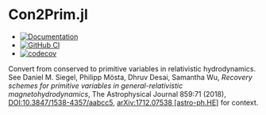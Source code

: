 # Con2Prim.jl

* [![Documentation](https://img.shields.io/badge/Docs-Dev-blue.svg)](https://eschnett.github.io/Con2Prim.jl/dev/)
* [![GitHub
  CI](https://github.com/eschnett/Con2Prim.jl/workflows/CI/badge.svg)](https://github.com/eschnett/Con2Prim.jl/actions)
* [![codecov](https://codecov.io/gh/eschnett/Con2Prim.jl/graph/badge.svg?token=VGMG5U8M41)](https://codecov.io/gh/eschnett/Con2Prim.jl)

Convert from conserved to primitive variables in relativistic
hydrodynamics. See Daniel M. Siegel, Philipp Mösta, Dhruv Desai,
Samantha Wu, *Recovery schemes for primitive variables in
general-relativistic magnetohydrodynamics*, The Astrophysical Journal
859:71 (2018),
[DOI:10.3847/1538-4357/aabcc5](https://doi.org/10.3847/1538-4357/aabcc5),
[arXiv:1712.07538 [astro-ph.HE]](https://arxiv.org/abs/1712.07538) for
context.

